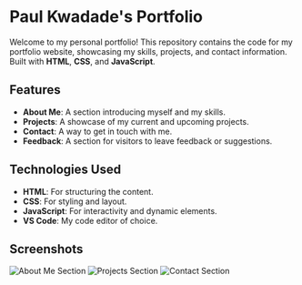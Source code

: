# Paul Kwadade's Portfolio

Welcome to my personal portfolio! This repository contains the code for my portfolio website, showcasing my skills, projects, and contact information. Built with **HTML**, **CSS**, and **JavaScript**.

## Features
- **About Me**: A section introducing myself and my skills.
- **Projects**: A showcase of my current and upcoming projects.
- **Contact**: A way to get in touch with me.
- **Feedback**: A section for visitors to leave feedback or suggestions.

## Technologies Used
- **HTML**: For structuring the content.
- **CSS**: For styling and layout.
- **JavaScript**: For interactivity and dynamic elements.
- **VS Code**: My code editor of choice.

## Screenshots
![About Me Section](images/about-me.png)
![Projects Section](images/projects.png)
![Contact Section](images/contact.png)

